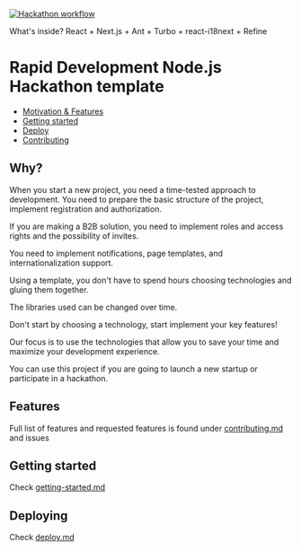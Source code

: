 [![Hackathon workflow](https://image.shutterstock.com/image-vector/banner-hackathon-design-sprintlike-event-260nw-1418226719.jpg)](https://drive.google.com/drive/folders/1Srw2T91_rRLTWgJc-Zh693hhbD2JS6Yh)

What's inside? React + Next.js + Ant + Turbo + react-i18next + Refine

# Rapid Development Node.js Hackathon template

- [Motivation & Features](#why)
- [Getting started](docs/getting-started.md)
- [Deploy](docs/deploy.md)
- [Contributing](docs/contributing.md)

## Why?

When you start a new project, you need a time-tested approach to development.
You need to prepare the basic structure of the project, implement registration and authorization.

If you are making a B2B solution, you need to implement roles and access rights and the possibility of invites.

You need to implement notifications, page templates, and internationalization support.

Using a template, you don't have to spend hours choosing technologies and gluing them together.

The libraries used can be changed over time.

Don't start by choosing a technology, start implement your key features!

Our focus is to use the technologies that allow you to save your time and maximize your development experience.

You can use this project if you are going to launch a new startup or participate in a hackathon.

## Features

Full list of features and requested features is found under [contributing.md](docs/contributing.md) and issues

## Getting started

Check [getting-started.md](docs/getting-started.md)

## Deploying

Check [deploy.md](docs/deploy.md)
